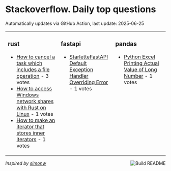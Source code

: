 # Stackoverflow. Daily top questions 

Automatically updates via GitHub Action, last update: <!-- date starts -->2025-06-25<!-- date ends -->


<table><tr><td valign="top" width="33%">

### rust
<!-- rust starts -->
* [How to cancel a task which includes a file operation](https://stackoverflow.com/questions/79678392/how-to-cancel-a-task-which-includes-a-file-operation) - 3 votes
* [How to access Windows network shares with Rust on Linux](https://stackoverflow.com/questions/79677881/how-to-access-windows-network-shares-with-rust-on-linux) - 1 votes
* [How to make an iterator that stores inner iterators](https://stackoverflow.com/questions/79677399/how-to-make-an-iterator-that-stores-inner-iterators) - 1 votes
<!-- rust ends -->
</td><td valign="top" width="34%">


### fastapi
<!-- fastapi starts -->
* [StarletteFastAPI Default Exception Handler Overriding Error](https://stackoverflow.com/questions/79677784/starlette-fastapi-default-exception-handler-overriding-error) - 1 votes
<!-- fastapi ends -->
</td><td valign="top" width="34%">


### pandas
<!-- pandas starts -->
* [Python Excel Printing Actual Value of Long Number](https://stackoverflow.com/questions/79676893/python-excel-printing-actual-value-of-long-number) - 1 votes
<!-- pandas ends -->
</td></tr></table>

<a href="https://github.com/hp0404/hp0404/actions"><img src="https://github.com/hp0404/hp0404/workflows/Build%20README/badge.svg" align="right" alt="Build README"></a> <p>*Inspired by  [simonw](https://github.com/simonw/simonw)*</p>
